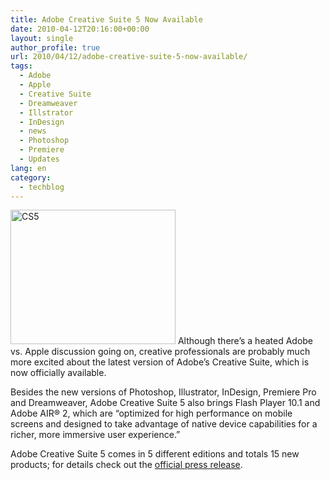 ```yaml
---
title: Adobe Creative Suite 5 Now Available
date: 2010-04-12T20:16:00+00:00
layout: single
author_profile: true
url: 2010/04/12/adobe-creative-suite-5-now-available/
tags:
  - Adobe
  - Apple
  - Creative Suite
  - Dreamweaver
  - Illstrator
  - InDesign
  - news
  - Photoshop
  - Premiere
  - Updates
lang: en
category: 
  - techblog
---
```

[<img title="CS5" border="0" alt="CS5" src="http://lh5.ggpht.com/_vaUVXcmC3OI/S8N4nh4L3qI/AAAAAAAAB6g/qakB6wu_tao/CS5_thumb%5B2%5D.jpg?imgmax=800" width="264" height="215" />](http://lh3.ggpht.com/_vaUVXcmC3OI/S8N4lsgdLiI/AAAAAAAAB6c/zbXKHdK2ryY/s1600-h/CS5%5B4%5D.jpg) Although there’s a heated Adobe vs. Apple discussion going on, creative professionals are probably much more excited about the latest version of Adobe’s Creative Suite, which is now officially available. 

Besides the new versions of Photoshop, Illustrator, InDesign, Premiere Pro and Dreamweaver, Adobe Creative Suite 5 also brings Flash Player 10.1 and Adobe AIR® 2, which are “optimized for high performance on mobile screens and designed to take advantage of native device capabilities for a richer, more immersive user experience.” 

Adobe Creative Suite 5 comes in 5 different editions and totals 15 new products; for details check out the [official press release](http://www.businesswire.com/portal/site/home/permalink/?ndmViewId=news_view&newsId=20100411005119&newsLang=en).